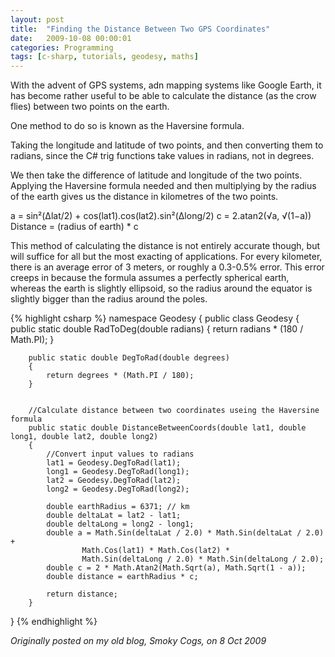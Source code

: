 ```yaml
---
layout: post
title:  "Finding the Distance Between Two GPS Coordinates"
date:   2009-10-08 00:00:01
categories: Programming
tags: [c-sharp, tutorials, geodesy, maths]
---
```


With the advent of GPS systems, adn mapping systems like Google Earth, it has become rather useful to be able to calculate the distance (as the crow flies) between two points on the earth.

One method to do so is known as the Haversine formula.

Taking the longitude and latitude of two points, and then converting them to radians, since the C&#35; trig functions take values in radians, not in degrees.

We then take the difference of latitude and longitude of the two points. Applying the Haversine formula needed and then multiplying by the radius of the earth gives us the distance in kilometres of the two points.

a = sin²(Δlat/2) + cos(lat1).cos(lat2).sin²(Δlong/2)
c = 2.atan2(√a, √(1−a))
Distance = (radius of earth) * c

This method of calculating the distance is not entirely accurate though, but will suffice for all but the most exacting of applications. For every kilometer, there is an average error of 3 meters, or roughly a 0.3-0.5% error. This error creeps in because the formula assumes a perfectly spherical earth, whereas the earth is slightly ellipsoid, so the radius around the equator is slightly bigger than the radius around the poles.
<!--more-->

{% highlight csharp %}
namespace Geodesy
{
    public class Geodesy
    {
        public static double RadToDeg(double radians)
        {
            return radians * (180 / Math.PI);
        }

        public static double DegToRad(double degrees)
        {
            return degrees * (Math.PI / 180);
        }


        //Calculate distance between two coordinates useing the Haversine formula
        public static double DistanceBetweenCoords(double lat1, double long1, double lat2, double long2)
        {
            //Convert input values to radians
            lat1 = Geodesy.DegToRad(lat1);
            long1 = Geodesy.DegToRad(long1);
            lat2 = Geodesy.DegToRad(lat2);
            long2 = Geodesy.DegToRad(long2);

            double earthRadius = 6371; // km
            double deltaLat = lat2 - lat1;
            double deltaLong = long2 - long1;
            double a = Math.Sin(deltaLat / 2.0) * Math.Sin(deltaLat / 2.0) +
                    Math.Cos(lat1) * Math.Cos(lat2) *
                    Math.Sin(deltaLong / 2.0) * Math.Sin(deltaLong / 2.0);
            double c = 2 * Math.Atan2(Math.Sqrt(a), Math.Sqrt(1 - a));
            double distance = earthRadius * c;

            return distance;
        }

}
{% endhighlight %}

_Originally posted on my old blog, Smoky Cogs, on 8 Oct 2009_
